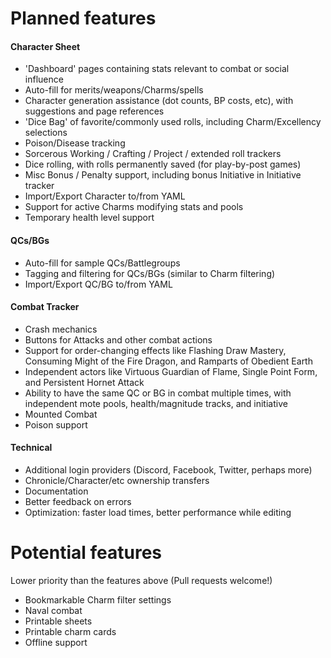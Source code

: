 # Planned features

#### Character Sheet

- 'Dashboard' pages containing stats relevant to combat or social influence
- Auto-fill for merits/weapons/Charms/spells
- Character generation assistance (dot counts, BP costs, etc), with suggestions and page references
- 'Dice Bag' of favorite/commonly used rolls, including Charm/Excellency selections
- Poison/Disease tracking
- Sorcerous Working / Crafting / Project / extended roll trackers
- Dice rolling, with rolls permanently saved (for play-by-post games)
- Misc Bonus / Penalty support, including bonus Initiative in Initiative tracker
- Import/Export Character to/from YAML
- Support for active Charms modifying stats and pools
- Temporary health level support

#### QCs/BGs

- Auto-fill for sample QCs/Battlegroups
- Tagging and filtering for QCs/BGs (similar to Charm filtering)
- Import/Export QC/BG to/from YAML

#### Combat Tracker

- Crash mechanics
- Buttons for Attacks and other combat actions
- Support for order-changing effects like Flashing Draw Mastery, Consuming Might of the Fire Dragon, and Ramparts of Obedient Earth
- Independent actors like Virtuous Guardian of Flame, Single Point Form, and Persistent Hornet Attack
- Ability to have the same QC or BG in combat multiple times, with independent mote pools, health/magnitude tracks, and initiative
- Mounted Combat
- Poison support

#### Technical

- Additional login providers (Discord, Facebook, Twitter, perhaps more)
- Chronicle/Character/etc ownership transfers
- Documentation
- Better feedback on errors
- Optimization: faster load times, better performance while editing

# Potential features

Lower priority than the features above (Pull requests welcome!)

- Bookmarkable Charm filter settings
- Naval combat
- Printable sheets
- Printable charm cards
- Offline support
